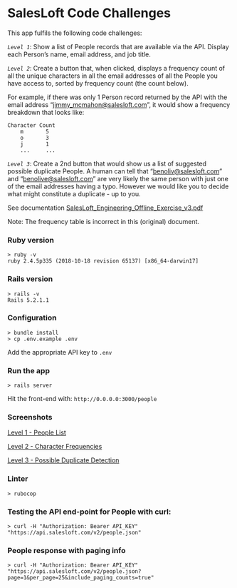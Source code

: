 # SalesLoft Code Challenges

This app fulfils the following code challenges:

*`Level 1`*: Show a list of People records that are available via the API.  Display each Person’s name, email address, and job title.

*`Level 2`*: Create a button that, when clicked, displays a frequency count of all the unique characters in all the email addresses of all the People you have access to, sorted by frequency count (the count below).

For example, if there was only 1 Person record returned by the API with the email address “jimmy_mcmahon@salesloft.com”, it would show a frequency breakdown that looks like:
```
Character Count
    m       5
    o       3
    j       1
    ...     ...
```

*`Level 3`*:  Create a 2nd button that would show us a list of suggested possible duplicate People.  A human can tell that “benoliv@salesloft.com” and “benolive@salesloft.com” are very likely the same person with just one of the email addresses having a typo.  However we would like you to decide what might constitute a duplicate - up to you.

See documentation [SalesLoft_Engineering_Offline_Exercise_v3.pdf](https://github.com/captainmarkos/sl-people/blob/master/SalesLoft_Engineering_Offline_Exercise_v3.pdf)

Note: The frequency table is incorrect in this (original) document.

### Ruby version

```
> ruby -v
ruby 2.4.5p335 (2018-10-18 revision 65137) [x86_64-darwin17]
```
### Rails version

```
> rails -v
Rails 5.2.1.1
```
### Configuration

```
> bundle install
> cp .env.example .env
```
Add the appropriate API key to `.env`

### Run the app
```
> rails server
```
Hit the front-end with: `http://0.0.0.0:3000/people`

### Screenshots
[Level 1 - People List](https://raw.githubusercontent.com/captainmarkos/sl-people/master/app/assets/images/People_List_Level_1.png)

[Level 2 - Character Frequencies](https://raw.githubusercontent.com/captainmarkos/sl-people/master/app/assets/images/Character_Frequencies_Level_2.png)

[Level 3 - Possible Duplicate Detection](https://raw.githubusercontent.com/captainmarkos/sl-people/master/app/assets/images/Possible_Dups_Level_3.png)

### Linter
```
> rubocop
```

### Testing the API end-point for People with curl:
```
> curl -H "Authorization: Bearer API_KEY" "https://api.salesloft.com/v2/people.json"

```
### People response with paging info
```
> curl -H "Authorization: Bearer API_KEY" "https://api.salesloft.com/v2/people.json?page=1&per_page=25&include_paging_counts=true"
```
